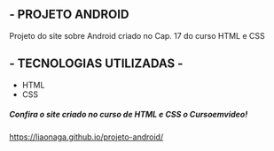 ## - PROJETO ANDROID

Projeto do site sobre Android criado no Cap. 17 do curso HTML e CSS

## - TECNOLOGIAS UTILIZADAS - 

-   HTML
-   CSS






##### Confira o site criado no curso de HTML e CSS o Cursoemvideo!
https://liaonaga.github.io/projeto-android/


